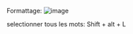 Formattage: ![image](https://user-images.githubusercontent.com/13255701/164312952-d95e65bd-eaa3-4fac-87bf-39b072bd9380.png)

selectionner tous les mots: Shift + alt + L
